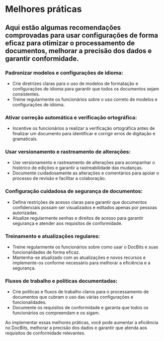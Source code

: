 # Melhores práticas

## Aqui estão algumas recomendações comprovadas para usar configurações de forma eficaz para otimizar o processamento de documentos, melhorar a precisão dos dados e garantir conformidade.

### Padronizar modelos e configurações de idioma:

* Crie diretrizes claras para o uso de modelos de formatação e configurações de idioma para garantir que todos os documentos sejam consistentes.
* Treine regularmente os funcionários sobre o uso correto de modelos e configurações de idioma.

### Ativar correção automática e verificação ortográfica:

* Incentive os funcionários a realizar a verificação ortográfica antes de finalizar um documento para identificar e corrigir erros de digitação e gramaticais.

### Usar versionamento e rastreamento de alterações:

* Use versionamento e rastreamento de alterações para acompanhar o histórico de edições e garantir a rastreabilidade das mudanças.
* Documente cuidadosamente as alterações e comentários para apoiar o processo de revisão e facilitar a colaboração.&#x20;

### Configuração cuidadosa de segurança de documentos:

* Defina restrições de acesso claras para garantir que documentos confidenciais possam ser visualizados e editados apenas por pessoas autorizadas.
* Atualize regularmente senhas e direitos de acesso para garantir segurança e atender aos requisitos de conformidade.

### Treinamento e atualizações regulares:

* Treine regularmente os funcionários sobre como usar o DocBits e suas funcionalidades de forma eficaz.
* Mantenha-se atualizado com as atualizações e novos recursos e implemente-os conforme necessário para melhorar a eficiência e a segurança.

### Fluxos de trabalho e políticas documentadas:

* Crie políticas e fluxos de trabalho claros para o processamento de documentos que cubram o uso das várias configurações e funcionalidades.
* Documente os requisitos de conformidade e garanta que todos os funcionários os compreendam e os sigam.



Ao implementar essas melhores práticas, você pode aumentar a eficiência no DocBits, melhorar a precisão dos dados e garantir que atenda aos requisitos de conformidade relevantes.